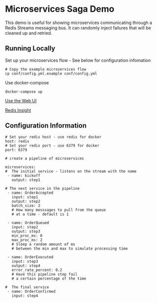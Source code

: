 # Microservices Saga Demo

This demo is useful for showing microservices communicating through a Redis Streams messaging bus.  It can randomly inject failures that will be cleaned up and retried.

## Running Locally

Set up your microservices flow - See below for configuration infomation

```
# Copy the example microservices flow
cp conf/config.yml.example conf/config.yml

```

Use docker-compose

```
docker-compose up
```

[Use the Web UI](http://localhost:5010)

[Redis Insight](http://localhost:8001)

## Configuration Information

```
# Set your redis host - use redis for docker
host: redis
# Set your redis port - use 6379 for docker
port: 6379

# create a pipeline of microservices

microservices:
#  The initial service - listens on the stream with the name
 - name: kickoff
   output: step1

# The next service in the pipeline
 - name: OrderAccepted
   input: step1
   output: step2
   batch_size: 2 
   # How many messsages to pull from the queue 
   # at a time - default is 1

 - name: OrderQueued
   input: step2
   output: step3
   min_proc_ms: 0
   max_proc_ms: 2
   # Sleep a random amount of ms
   # between the min and max to simulate processing time

 - name: OrderExecuted
   input: step3
   output: step4
   error_rate_percent: 0.2
   # Have this pipeline step fail 
   # a certain percentage of the time 

#  The final service
 - name: OrderConfirmed
   input: step4  
```